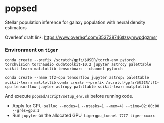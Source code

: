 # popsed
Stellar population inference for galaxy population with neural density estimators

Overleaf draft link: https://www.overleaf.com/3537387468zsymwpdgzmsr



### Environment on `tiger`

`conda create --prefix /scratch/gpfs/$USER/torch-env pytorch torchvision torchaudio cudatoolkit=10.2 jupyter astropy palettable scikit-learn matplotlib tensorboard --channel pytorch`

`conda create --name tf2-cpu tensorflow jupyter astropy palettable scikit-learn matplotlib`
`conda create --prefix /scratch/gpfs/$USER/tf2-cpu tensorflow jupyter astropy palettable scikit-learn matplotlib`

And execute `popsed/script/setup_env.sh` before running code.

- Apply for GPU: `salloc --nodes=1 --ntasks=1 --mem=4G --time=02:00:00 --gres=gpu:1`
- Run `jupyter` on the allocated GPU: `tigergpu_tunnel 7777 tiger-xxxxx`